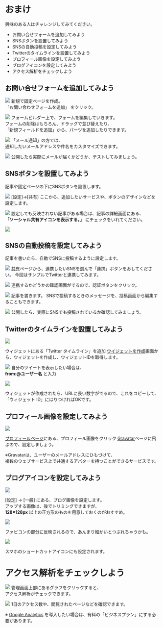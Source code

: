 # おまけ

興味のある人はチャレンジしてみてください。

* お問い合せフォームを追加してみよう
* SNSボタンを設置してみよう
* SNSの自動投稿を設定してみよう
* Twitterのタイムラインを設置してみよう
* プロフィール画像を設定してみよう
* ブログアイコンを設定してみよう
* アクセス解析をチェックしよう


## お問い合せフォームを追加してみよう

![](https://i.imgur.com/TzsHm6L.png)
新規で固定ページを作成。  
「お問い合わせフォームを追加」 をクリック。

![](https://i.imgur.com/7zHMVgg.png)
フォームビルダー上で、フォームを編集していきます。  
フォームの削除はもちろん、ドラッグで並び替えたり、  
「新規フィールドを追加」から、パーツを追加したりできます。

![](https://i.imgur.com/wqtMyjd.png)
「メール通知」の方では、  
通知したいメールアドレスや件名をカスタマイズできます。

![](https://i.imgur.com/IlmE1uS.png)
公開したら実際にメールが届くかどうか、テストしてみましょう。


## SNSボタンを設置してみよう
記事や固定ページの下にSNSボタンを設置します。

![](https://i.imgur.com/HSjomzN.png)
[設定]→[共有]
ここから、追加したいサービスや、ボタンのデザインなどを設定します。

![](https://i.imgur.com/qRG0EfZ.png)
設定しても反映されない記事がある場合は、記事の詳細画面にある、  
**「ソーシャル共有アイコンを表示する。」** にチェックをいれてください。

![](https://i.imgur.com/rtvat3F.png)


## SNSの自動投稿を設定してみよう
記事を書いたら、自動でSNSに投稿するように設定します。

![](https://i.imgur.com/rc4kR1T.png)
[共有](https://wordpress.com/sharing/hatsukamini.wordpress.com)ページから、連携したいSNSを選んで「連携」ボタンをおしてください。
今回はサンプルでTwitterと連携してみます。

![](https://i.imgur.com/I4nrCTI.png)
連携するかどうかの確認画面がでるので、認証ボタンをクリック。

![](https://i.imgur.com/IkX60QW.png)
記事を書きます。
SNSで投稿するときのメッセージを、投稿画面から編集することもできます。

![](https://i.imgur.com/HTl9NP2.png)
公開したら、実際にSNSでも投稿されているか確認してみましょう。


## Twitterのタイムラインを設置してみよう

![](https://i.imgur.com/gZM9mk4.png)

ウィジェットにある「Twitter タイムライン」を追加
[ウイジェットを作成](https://twitter.com/settings/widgets/new)画面から、ウィジェットを作成し、ウィジェットIDを取得します。

![](https://i.imgur.com/vlgI6pF.png)
自分のツイートを表示したい場合は、  
**from:@ユーザー名** と入力

![](https://i.imgur.com/0qjYA6q.png)

ウィジェットが作成されたら、URLに長い数字がでるので、これをコピーして、  
「ウィジェット ID」にはりつければOKです。


## プロフィール画像を設定してみよう
![](https://i.imgur.com/SFhceY7.png)

[プロフィールページ](https://wordpress.com/me)にある、プロフィール画像をクリック
[Gravatar](http://ja.gravatar.com/)ページに飛ぶので、設定しましょう。

※Gravatarは、ユーザーのメールアドレスにひもづけて、  
複数のウェブサービス上で共通するアバターを持つことができるサービスです。


## ブログアイコンを設定してみよう

![](https://i.imgur.com/TATZsRx.png)

[設定] → [一般] にある、ブログ画像を設定します。  
アップする画像は、後でトリミングできますが、  
**128×128px** 以上の正方形のものを用意しておくのがおすすめ。

![](https://i.imgur.com/S4zBevG.png)

ファビコンの部分に反映されるので、あんまり細かいとつぶれちゃうかも。

![](https://i.imgur.com/fq1vJmg.png)

スマホのショートカットアイコンにも設定されます。

# アクセス解析をチェックしよう

![](https://i.imgur.com/fyqOJ16.png)
管理画面上部にあるグラフをクリックすると、  
アクセス解析がチェックできます。

![](https://i.imgur.com/pChHqtj.png)
1日のアクセス数や、閲覧されたページなどを確認できます。

※ [Google Analytics](./hands_on_11.md) を導入したい場合は、有料の「ビジネスプラン」にする必要があります。


